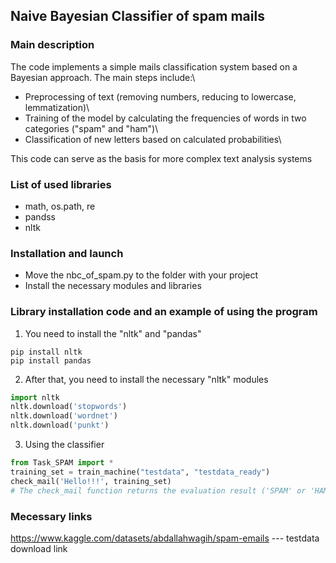 ## Naive Bayesian Classifier of spam mails

### Main description
The code implements a simple mails classification system based on a Bayesian approach. The main steps include:\
- Preprocessing of text (removing numbers, reducing to lowercase, lemmatization)\
- Training of the model by calculating the frequencies of words in two categories ("spam" and "ham")\
- Classification of new letters based on calculated probabilities\

This code can serve as the basis for more complex text analysis systems

### List of used libraries

- math, os.path, re
- pandss
- nltk

### Installation and launch

- Move the nbc_of_spam.py to the folder with your project
- Install the necessary modules and libraries

### Library installation code and an example of using the program

1) You need to install the "nltk" and "pandas"
```terminal
pip install nltk
pip install pandas
```
2) After that, you need to install the necessary "nltk" modules
```python
import nltk
nltk.download('stopwords')
nltk.download('wordnet')
nltk.download('punkt')
```
3) Using the classifier
```python
from Task_SPAM import *
training_set = train_machine("testdata", "testdata_ready")
check_mail('Hello!!!', training_set) 
# The check_mail function returns the evaluation result ('SPAM' or 'HAM')
```

### Mecessary links
https://www.kaggle.com/datasets/abdallahwagih/spam-emails --- testdata download link








